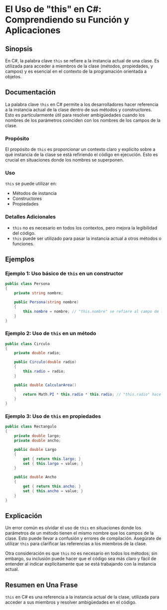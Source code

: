 <!--
Meta Description: # El Uso de "this" en C#: Comprendiendo su Función y Aplicaciones ## Sinopsis En C#, la palabra clave `this` se refiere a la instancia actual de una c...
Meta Keywords: los, clase, public, instancia, double
-->

# El Uso de "this" en C#: Comprendiendo su Función y Aplicaciones

## Sinopsis
En C#, la palabra clave `this` se refiere a la instancia actual de una clase. Es utilizada para acceder a miembros de la clase (métodos, propiedades, y campos) y es esencial en el contexto de la programación orientada a objetos.

## Documentación
La palabra clave `this` en C# permite a los desarrolladores hacer referencia a la instancia actual de la clase dentro de sus métodos y constructores. Esto es particularmente útil para resolver ambigüedades cuando los nombres de los parámetros coinciden con los nombres de los campos de la clase.

### Propósito
El propósito de `this` es proporcionar un contexto claro y explícito sobre a qué instancia de la clase se está refiriendo el código en ejecución. Esto es crucial en situaciones donde los nombres se superponen.

### Uso
`this` se puede utilizar en:
- Métodos de instancia
- Constructores
- Propiedades

### Detalles Adicionales
- `this` no es necesario en todos los contextos, pero mejora la legibilidad del código.
- `this` puede ser utilizado para pasar la instancia actual a otros métodos o funciones.

## Ejemplos

### Ejemplo 1: Uso básico de `this` en un constructor
```csharp
public class Persona
{
    private string nombre;

    public Persona(string nombre)
    {
        this.nombre = nombre; // "this.nombre" se refiere al campo de la clase
    }
}
```

### Ejemplo 2: Uso de `this` en un método
```csharp
public class Circulo
{
    private double radio;

    public Circulo(double radio)
    {
        this.radio = radio;
    }

    public double CalcularArea()
    {
        return Math.PI * this.radio * this.radio; // "this.radio" hace referencia al campo de objeto
    }
}
```

### Ejemplo 3: Uso de `this` en propiedades
```csharp
public class Rectangulo
{
    private double largo;
    private double ancho;

    public double Largo
    {
        get { return this.largo; }
        set { this.largo = value; }
    }

    public double Ancho
    {
        get { return this.ancho; }
        set { this.ancho = value; }
    }
}
```

## Explicación
Un error común es olvidar el uso de `this` en situaciones donde los parámetros de un método tienen el mismo nombre que los campos de la clase. Esto puede llevar a confusión y errores de compilación. Asegúrate de utilizar `this` para clarificar las referencias a los miembros de la clase.

Otra consideración es que `this` no es necesario en todos los métodos; sin embargo, su inclusión puede hacer que el código sea más claro y fácil de entender al indicar explícitamente que se está trabajando con la instancia actual.

## Resumen en Una Frase
`this` en C# es una referencia a la instancia actual de la clase, utilizada para acceder a sus miembros y resolver ambigüedades en el código.